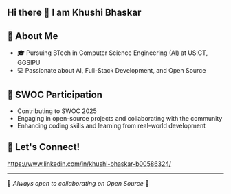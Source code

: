 ## Hi there 👋 I am Khushi Bhaskar
## 🚀 About Me

- 🎓 Pursuing BTech in Computer Science Engineering (AI) at USICT, GGSIPU
- 💻 Passionate about AI, Full-Stack Development, and Open Source

## 🌟 SWOC Participation

- Contributing to SWOC 2025
- Engaging in open-source projects and collaborating with the community
- Enhancing coding skills and learning from real-world development

## 🤝 Let's Connect!
https://www.linkedin.com/in/khushi-bhaskar-b00586324/

---

📌 *Always open to collaborating on Open Source* 🚀





